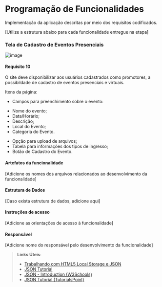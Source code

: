 # Programação de Funcionalidades

Implementação da aplicação descritas por meio dos requisitos codificados. 

[Utilize a estrutura abaixo para cada funcionalidade entregue na etapa]

### Tela de Cadastro de Eventos Presenciais

![image](https://github.com/ICEI-PUC-Minas-PMV-ADS/ADS-EIXO-1-MARCAE/assets/32981763/483dd3ef-dfc5-4ff0-b1fa-0177dadaca45)


#### Requisito 10

O site deve disponibilizar aos usuários cadastrados como promotores, a possibildade de cadastro de eventos presenciais e virtuais.

Itens da página:
- Campos para preenchimento sobre o evento:
* Nome do evento;
* Data/Horário;
* Descrição;
* Local do Evento;
* Categoria do Evento.
- Opção para upload de arquivos;
- Tabela para informações dos tipos de ingresso;
- Botão de Cadastro do Evento.  


#### Artefatos da funcionalidade

[Adicione os nomes dos arquivos relacionados ao desenvolvimento da funcionalidade]


#### Estrutura de Dados

[Caso exista estrutura de dados, adicione aqui]


#### Instruções de acesso

[Adicione as orientações de acesso à funcionalidade]


#### Responsável

[Adicione nome do responsável pelo desenvolvimento da funcionalidade]




> **Links Úteis**:
> - [Trabalhando com HTML5 Local Storage e JSON](https://www.devmedia.com.br/trabalhando-com-html5-local-storage-e-json/29045)
> - [JSON Tutorial](https://www.w3resource.com/JSON)
> - [JSON - Introduction (W3Schools)](https://www.w3schools.com/js/js_json_intro.asp)
> - [JSON Tutorial (TutorialsPoint)](https://www.tutorialspoint.com/json/index.htm)

